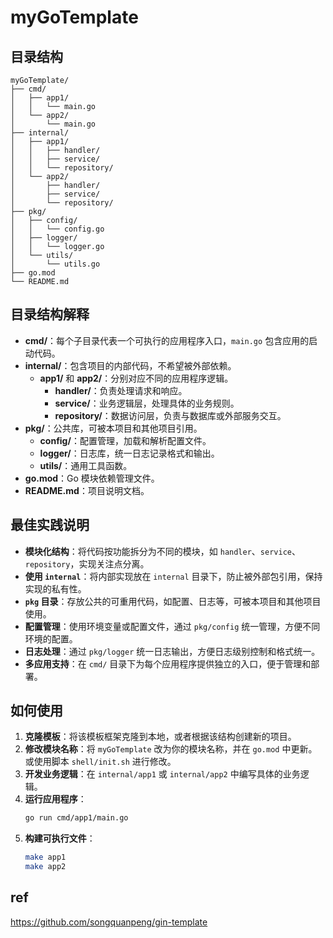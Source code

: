 # myGoTemplate

## 目录结构

```plaintext
myGoTemplate/
├── cmd/
│   ├── app1/
│   │   └── main.go
│   └── app2/
│       └── main.go
├── internal/
│   ├── app1/
│   │   ├── handler/
│   │   ├── service/
│   │   └── repository/
│   └── app2/
│       ├── handler/
│       ├── service/
│       └── repository/
├── pkg/
│   ├── config/
│   │   └── config.go
│   ├── logger/
│   │   └── logger.go
│   └── utils/
│       └── utils.go
├── go.mod
└── README.md
```

## 目录结构解释

- **cmd/**：每个子目录代表一个可执行的应用程序入口，`main.go` 包含应用的启动代码。
- **internal/**：包含项目的内部代码，不希望被外部依赖。
  - **app1/** 和 **app2/**：分别对应不同的应用程序逻辑。
    - **handler/**：负责处理请求和响应。
    - **service/**：业务逻辑层，处理具体的业务规则。
    - **repository/**：数据访问层，负责与数据库或外部服务交互。
- **pkg/**：公共库，可被本项目和其他项目引用。
  - **config/**：配置管理，加载和解析配置文件。
  - **logger/**：日志库，统一日志记录格式和输出。
  - **utils/**：通用工具函数。
- **go.mod**：Go 模块依赖管理文件。
- **README.md**：项目说明文档。

## 最佳实践说明

- **模块化结构**：将代码按功能拆分为不同的模块，如 `handler`、`service`、`repository`，实现关注点分离。
- **使用 `internal`**：将内部实现放在 `internal` 目录下，防止被外部包引用，保持实现的私有性。
- **`pkg` 目录**：存放公共的可重用代码，如配置、日志等，可被本项目和其他项目使用。
- **配置管理**：使用环境变量或配置文件，通过 `pkg/config` 统一管理，方便不同环境的配置。
- **日志处理**：通过 `pkg/logger` 统一日志输出，方便日志级别控制和格式统一。
- **多应用支持**：在 `cmd/` 目录下为每个应用程序提供独立的入口，便于管理和部署。

## 如何使用

1. **克隆模板**：将该模板框架克隆到本地，或者根据该结构创建新的项目。
2. **修改模块名称**：将 `myGoTemplate` 改为你的模块名称，并在 `go.mod` 中更新。或使用脚本 `shell/init.sh` 进行修改。
3. **开发业务逻辑**：在 `internal/app1` 或 `internal/app2` 中编写具体的业务逻辑。
4. **运行应用程序**：
   ```bash
   go run cmd/app1/main.go
   ```
5. **构建可执行文件**：
   ```bash
   make app1
   make app2
   ```

## ref

https://github.com/songquanpeng/gin-template
